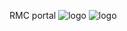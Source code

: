 RMC portal
![logo](https://github.com/user-attachments/assets/798a51fb-8adc-4bf9-bac7-5f17b4bc284d)
![logo](https://github.com/user-attachments/assets/427210db-a8ae-4c64-857a-1feed8f1a189)
